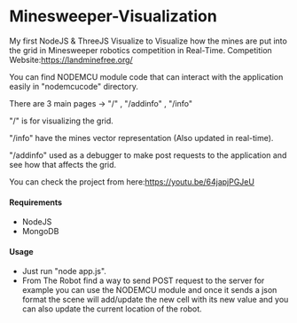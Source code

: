 # Minesweeper-Visualization
My first NodeJS &amp; ThreeJS Visualize to Visualize how the mines are put into the grid in Minesweeper robotics competition in Real-Time.
Competition Website:https://landminefree.org/

You can find NODEMCU module code that can interact with the application easily in "nodemcucode" directory.


There are 3 main pages -> "/" , "/addinfo" , "/info"

"/" is for visualizing the grid.

"/info" have the mines vector representation (Also updated in real-time).

"/addinfo" used as a debugger to make post requests to the application and see how that affects the grid.


You can check the project from here:https://youtu.be/64japjPGJeU

#### Requirements
   - NodeJS
   - MongoDB
#### Usage
   - Just run "node app.js".
   - From The Robot find a way to send POST request to the server for example you can use the NODEMCU module and once it sends a json format the scene will add/update the new cell with its new value and you can also update the current location of the robot.

